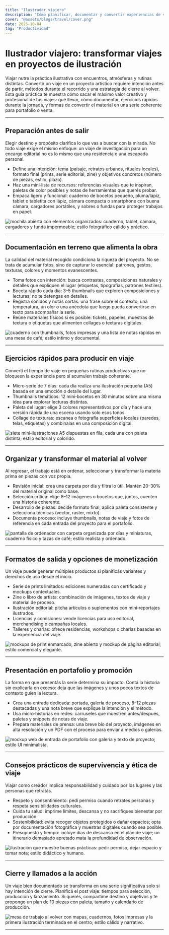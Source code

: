 ```yaml
---
title: "Ilustrador viajero"
description: "Cómo planificar, documentar y convertir experiencias de viaje en series de ilustraciones vendibles y significativas."
cover: "@assets/blogs/travel/cover.png"
date: 2025-10-04
tag: "Productividad"
---
```


# Ilustrador viajero: transformar viajes en proyectos de ilustración

Viajar nutre la práctica ilustrativa con encuentros, atmósferas y rutinas distintas. Convertir un viaje en un proyecto artístico requiere intención antes de partir, métodos durante el recorrido y una estrategia de cierre al volver. Esta guía práctica te muestra cómo sacar el máximo valor creativo y profesional de tus viajes: qué llevar, cómo documentar, ejercicios rápidos durante la jornada, y formas de convertir el material en una serie coherente para portafolio o venta.

---

## Preparación antes de salir

Elegir destino y propósito clarifica lo que vas a buscar con la mirada. No todo viaje exige el mismo enfoque: un viaje de investigación para un encargo editorial no es lo mismo que una residencia o una escapada personal.

- Define una intención: tema (paisaje, retratos urbanos, rituales locales), formato final (prints, serie editorial, zine) y objetivos concretos (número de piezas, estilo, plazo).
- Haz una mini‑lista de recursos: referencias visuales que te inspiran, paletas de color posibles y notas de herramientas que querés probar.
- Empaca ligero y funcional: cuaderno de bocetos pequeño, pluma/lápiz, tablet o tabletita con lápiz, cámara compacta o smartphone con buena cámara, cargadores portátiles, y sobres o fundas para proteger trabajos en papel.

![mochila abierta con elementos organizados: cuaderno, tablet, cámara, cargadores y funda impermeable; estilo fotográfico cálido y práctico.](/src/assets/blogs/travel/1.png)

---

## Documentación en terreno que alimenta la obra

La calidad del material recogido condiciona la riqueza del proyecto. No se trata de acumular fotos, sino de capturar lo esencial: patrones, gestos, texturas, colores y momentos evanescentes.

- Toma fotos con intención: busca contrastes, composiciones naturales y detalles que expliquen el lugar (etiquetas, tipografías, patrones textiles).
- Boceta rápido cada día: 3–5 thumbnails que exploren composiciones y lecturas; no te detengas en detalles.
- Registra sonidos y notas cortas: una frase sobre el contexto, una temperatura, un olor o una anécdota que luego pueda convertirse en texto para acompañar la serie.
- Reúne materiales físicos si es posible: tickets, papeles, muestras de textura o etiquetas que alimenten collages o texturas digitales.

![cuaderno con thumbnails, fotos impresas y una lista de notas rápidas en una mesa de café; estilo íntimo y documental.](/src/assets/blogs/travel/2.png)

---

## Ejercicios rápidos para producir en viaje

Convertí el tiempo de viaje en pequeñas rutinas productivas que no bloqueen la experiencia pero sí acumulen trabajo coherente.

- Micro‑serie de 7 días: cada día realiza una ilustración pequeña (A5) basada en una emoción o detalle del lugar.
- Thumbnails temáticos: 12 mini‑bocetos en 30 minutos sobre una misma idea para explorar lecturas distintas.
- Paleta del lugar: elige 3 colores representativos por día y hacé una versión rápida de una escena usando solo esos tonos.
- Collage de texturas: escanea o fotografía superficies locales (paredes, telas, etiquetas) y combinalas en una composición digital.

![siete mini‑ilustraciones A5 dispuestas en fila, cada una con paleta distinta; estilo editorial y colorido.](/src/assets/blogs/travel/3.png)

---

## Organizar y transformar el material al volver

Al regresar, el trabajo está en ordenar, seleccionar y transformar la materia prima en piezas con voz propia.

- Revisión inicial: crea una carpeta por día y filtra lo útil. Mantén 20–30% del material original como base.
- Selección crítica: elige 8–12 imágenes o bocetos que, juntos, cuenten una historia coherente.
- Desarrollo de piezas: decide formato final, aplica paleta consistente y selecciona técnicas (vector, raster, mixto).
- Documenta proceso: incluye thumbnails, notas de viaje y fotos de referencia en cada entrada del proyecto para el portafolio.

![pantalla de ordenador con carpeta organizada por días y miniaturas, cuaderno físico y tazas de café; estilo realista y ordenado.](/src/assets/blogs/travel/4.png)

---

## Formatos de salida y opciones de monetización

Un viaje puede generar múltiples productos si planificás variantes y derechos de uso desde el inicio.

- Serie de prints limitados: ediciones numeradas con certificado y mockups contextuales.
- Zine o libro de artista: combinación de imágenes, textos de viaje y material de proceso.
- Ilustración editorial: pitcha artículos o suplementos con mini‑reportajes ilustrados.
- Licencias y comisiones: vende licencias para uso editorial, merchandising o campañas locales.
- Talleres y charlas: ofrece residencias, workshops o charlas basadas en la experiencia del viaje.

![mockups de print enmarcado, zine abierto y mockup de página editorial; estilo comercial y elegante.](/src/assets/blogs/travel/5.png)

---

## Presentación en portafolio y promoción

La forma en que presentás la serie determina su impacto. Contá la historia sin explicarla en exceso: deja que las imágenes y unos pocos textos de contexto guíen la lectura.

- Crea una entrada dedicada: portada, galería de proceso, 8–12 piezas destacadas y una nota breve que explique la intención y el método.
- Usa micro‑historias en redes: carruseles que muestren antes/después, paletas y snippets de notas de viaje.
- Prepara materiales de prensa: una breve bio del proyecto, imágenes en alta resolución y un PDF con el proceso para enviar a medios o galerías.

![mockup web de entrada de portafolio con galería y texto de proyecto; estilo UI minimalista.](/src/assets/blogs/travel/6.png)

---

## Consejos prácticos de supervivencia y ética de viaje

Viajar como creador implica responsabilidad y cuidado por los lugares y las personas que retratás.

- Respeto y consentimiento: pedí permiso cuando retrates personas y respeta sensibilidades culturales.
- Cuida tu salud: imprime límites, descansa y no sacrifiques bienestar por producción.
- Sostenibilidad: evita recoger objetos protegidos o dañar espacios; opta por documentación fotográfica y muestras digitales cuando sea posible.
- Presupuesto y tiempo: incluye días de descanso en el plan de viaje; un itinerario demasiado apretado mata la profundidad de observación.

![ilustración que muestre buenas prácticas: pedir permiso, dejar espacio y tomar nota; estilo didáctico y humano.](/src/assets/blogs/travel/7.png)

---

## Cierre y llamados a la acción

Un viaje bien documentado se transforma en una serie significativa solo si hay intención de cierre. Planificá el post viaje: tiempos para selección, producción y lanzamiento. Si querés, compartime destino y objetivos y te propongo un plan de 10 piezas con paleta, tamaño y calendario de producción.

![mesa de trabajo al volver con mapas, cuadernos, fotos impresas y la primera ilustración terminada en el centro; estilo cálido y narrativo.](/src/assets/blogs/travel/8.png)

---
